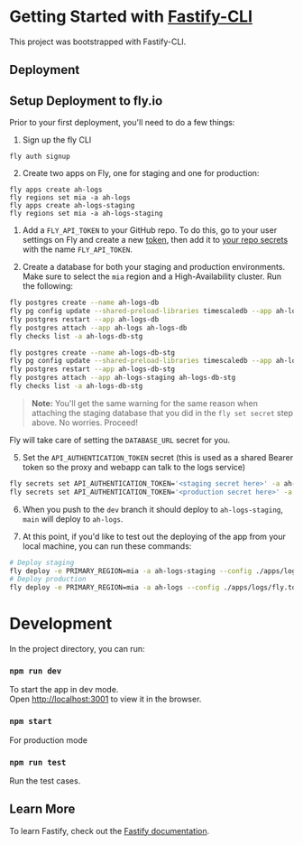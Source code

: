 # Getting Started with [Fastify-CLI](https://www.npmjs.com/package/fastify-cli)

This project was bootstrapped with Fastify-CLI.

## Deployment

## Setup Deployment to fly.io

Prior to your first deployment, you'll need to do a few things:

1. Sign up the fly CLI

`fly auth signup`

2. Create two apps on Fly, one for staging and one for production:

```
fly apps create ah-logs
fly regions set mia -a ah-logs
fly apps create ah-logs-staging
fly regions set mia -a ah-logs-staging
```

1. Add a `FLY_API_TOKEN` to your GitHub repo. To do this, go to your user settings on Fly and create a new [token](https://web.fly.io/user/personal_access_tokens/new), then add it to [your repo secrets](https://docs.github.com/en/actions/security-guides/encrypted-secrets) with the name `FLY_API_TOKEN`.

2. Create a database for both your staging and production environments. Make sure to select the `mia` region and a High-Availability cluster. Run the following:

```sh
fly postgres create --name ah-logs-db
fly pg config update --shared-preload-libraries timescaledb --app ah-logs-db
fly postgres restart --app ah-logs-db
fly postgres attach --app ah-logs ah-logs-db
fly checks list -a ah-logs-db-stg

fly postgres create --name ah-logs-db-stg
fly pg config update --shared-preload-libraries timescaledb --app ah-logs-db-stg
fly postgres restart --app ah-logs-db-stg
fly postgres attach --app ah-logs-staging ah-logs-db-stg
fly checks list -a ah-logs-db-stg
```

> **Note:** You'll get the same warning for the same reason when attaching the staging database that you did in the `fly set secret` step above. No worries. Proceed!

Fly will take care of setting the `DATABASE_URL` secret for you.

5. Set the `API_AUTHENTICATION_TOKEN` secret (this is used as a shared Bearer token so the proxy and webapp can talk to the logs service)

```sh
fly secrets set API_AUTHENTICATION_TOKEN='<staging secret here>' -a ah-logs-staging
fly secrets set API_AUTHENTICATION_TOKEN='<production secret here>' -a ah-logs
```

6. When you push to the `dev` branch it should deploy to `ah-logs-staging`, `main` will deploy to `ah-logs`.

7. At this point, if you'd like to test out the deploying of the app from your local machine, you can run these commands:

```sh
# Deploy staging
fly deploy -e PRIMARY_REGION=mia -a ah-logs-staging --config ./apps/logs/fly.toml --dockerfile ./apps/logs/Dockerfile
# Deploy production
fly deploy -e PRIMARY_REGION=mia -a ah-logs --config ./apps/logs/fly.toml --dockerfile ./apps/logs/Dockerfile
```

# Development

In the project directory, you can run:

### `npm run dev`

To start the app in dev mode.\
Open [http://localhost:3001](http://localhost:3001) to view it in the browser.

### `npm start`

For production mode

### `npm run test`

Run the test cases.

## Learn More

To learn Fastify, check out the [Fastify documentation](https://www.fastify.io/docs/latest/).
